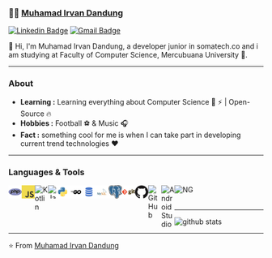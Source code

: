 ###  :man_technologist:  [Muhamad Irvan Dandung]()

[![Linkedin Badge](https://img.shields.io/badge/-Muhamad_Irvan_Dandung-1ca0f1?style=flat-square&logo=Linkedin&logoColor=white&link=https://www.linkedin.com/in/muhamad-irvan-dandung-7b2964167//)](https://www.linkedin.com/in/muhamad-irvan-dandung-7b2964167/) [![Gmail Badge](https://img.shields.io/badge/-irvandandung1@gmail.com-c14438?style=flat-square&logo=Gmail&logoColor=white&link=mailto:irvandandung1@gmail.com)](mailto:irvandandung1@gmail.com)

👋 Hi, I'm Muhamad Irvan Dandung, a developer junior in somatech.co and i am studying at Faculty of Computer Science, Mercubuana University 🚀. 
<!-- **irvandandung/irvandandung** is a ✨ _special_ ✨ repository because its `README.md` (this file) appears on your GitHub profile.-->
---------------------------------------------------------------------------------------------------------------------------------------------------------------------------------
### About

-  **Learning :**  Learning everything about Computer Science 🤣 :zap: | Open-Source :fire:    
-  **Hobbies :** Football :soccer: & Music :headphones:
-  **Fact :** something cool for me is when I can take part in developing current trend technologies :heart:

---------------------------------------------------------------------------------------------------------------------------------------------------------------------------------
### Languages & Tools

<img align="left" alt="Php" width="26px" src="https://raw.githubusercontent.com/github/explore/80688e429a7d4ef2fca1e82350fe8e3517d3494d/topics/php/php.png" />
<img align="left" alt="JavaScript" width="26px" src="https://raw.githubusercontent.com/github/explore/80688e429a7d4ef2fca1e82350fe8e3517d3494d/topics/javascript/javascript.png" />
<img align="left" alt="Kotlin" width="26px" src="https://cdn.worldvectorlogo.com/logos/kotlin-1.svg" />
<img align="left" alt="Java" width="16px" height="26px" src="https://seeklogo.com/images/J/java-logo-7833D1D21A-seeklogo.com.png" />
<img align="left" alt="Python" width="26px" src="https://raw.githubusercontent.com/github/explore/80688e429a7d4ef2fca1e82350fe8e3517d3494d/topics/python/python.png" />
<img align="left" alt="Golang" width="26px" src="https://raw.githubusercontent.com/github/explore/80688e429a7d4ef2fca1e82350fe8e3517d3494d/topics/go/go.png" />
<img align="left" alt="SQL" width="26px" src="https://raw.githubusercontent.com/github/explore/80688e429a7d4ef2fca1e82350fe8e3517d3494d/topics/sql/sql.png" />
<img align="left" alt="MySQL" width="26px" src="https://raw.githubusercontent.com/github/explore/80688e429a7d4ef2fca1e82350fe8e3517d3494d/topics/mysql/mysql.png" />
<img align="left" alt="Postgresql" width="26px" src="https://raw.githubusercontent.com/github/explore/80688e429a7d4ef2fca1e82350fe8e3517d3494d/topics/postgresql/postgresql.png" />
<img align="left" alt="Git" width="26px" src="https://raw.githubusercontent.com/github/explore/80688e429a7d4ef2fca1e82350fe8e3517d3494d/topics/git/git.png" />
<img align="left" alt="GitHub" width="26px" src="https://raw.githubusercontent.com/github/explore/78df643247d429f6cc873026c0622819ad797942/topics/github/github.png" />
<img align="left" alt="GitHub" width="26px" src="https://raw.githubusercontent.com/bcit-ci/ci-design/master/website/assets/images/ci-icon.png" />
<img align="left" alt="Android Studio" width="26px" src="https://2.bp.blogspot.com/-tzm1twY_ENM/XlCRuI0ZkRI/AAAAAAAAOso/BmNOUANXWxwc5vwslNw3WpjrDlgs9PuwQCLcBGAsYHQ/s1600/pasted%2Bimage%2B0.png" />
<img align="left" alt="NGINX" width="40px" height="20px" src="https://nginx.org/nginx.png" />

<br/>
<br/>

---------------------------------------------------------------------------------------------------------------------------------------------------------------------------------

![github stats](https://github-readme-stats.vercel.app/api?username=irvandandung&show_icons=true)

---------------------------------------------------------------------------------------------------------------------------------------------------------------------------------

⭐️ From [Muhamad Irvan Dandung](https://github.com/irvandandung)
